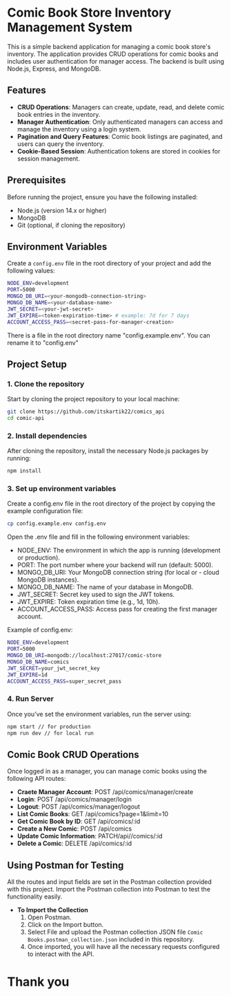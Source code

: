 # Comic Book Store Inventory Management System

This is a simple backend application for managing a comic book store's inventory. The application provides CRUD operations for comic books and includes user authentication for manager access. The backend is built using Node.js, Express, and MongoDB.

## Features

- **CRUD Operations**: Managers can create, update, read, and delete comic book entries in the inventory.
- **Manager Authentication**: Only authenticated managers can access and manage the inventory using a login system.
- **Pagination and Query Features**: Comic book listings are paginated, and users can query the inventory.
- **Cookie-Based Session**: Authentication tokens are stored in cookies for session management.

## Prerequisites

Before running the project, ensure you have the following installed:

- Node.js (version 14.x or higher)
- MongoDB
- Git (optional, if cloning the repository)

## Environment Variables

Create a `config.env` file in the root directory of your project and add the following values:

```bash
NODE_ENV=development
PORT=5000
MONGO_DB_URI=<your-mongodb-connection-string>
MONGO_DB_NAME=<your-database-name>
JWT_SECRET=<your-jwt-secret>
JWT_EXPIRE=<token-expiration-time> # example: 7d for 7 days
ACCOUNT_ACCESS_PASS=<secret-pass-for-manager-creation>
```

There is a file in the root directory name "config.example.env". You can rename it to "config.env"

## Project Setup

### 1. Clone the repository

Start by cloning the project repository to your local machine:

```bash
git clone https://github.com/itskartik22/comics_api
cd comic-api
```
### 2. Install dependencies

After cloning the repository, install the necessary Node.js packages by running:

```bash
npm install
```
### 3. Set up environment variables

Create a config.env file in the root directory of the project by copying the example configuration file:
```bash
cp config.example.env config.env
```
Open the .env file and fill in the following environment variables:

- NODE_ENV: The environment in which the app is running (development or production).
- PORT: The port number where your backend will run (default: 5000).
- MONGO_DB_URI: Your MongoDB connection string (for local or - cloud MongoDB instances).
- MONGO_DB_NAME: The name of your database in MongoDB.
- JWT_SECRET: Secret key used to sign the JWT tokens.
- JWT_EXPIRE: Token expiration time (e.g., 1d, 10h).
- ACCOUNT_ACCESS_PASS: Access pass for creating the first manager account.

Example of config.env:
```bash
NODE_ENV=development
PORT=5000
MONGO_DB_URI=mongodb://localhost:27017/comic-store
MONGO_DB_NAME=comics
JWT_SECRET=your_jwt_secret_key
JWT_EXPIRE=1d
ACCOUNT_ACCESS_PASS=super_secret_pass
```

### 4. Run Server
Once you’ve set the environment variables, run the server using:
```bash
npm start // for production
npm run dev // for local run
```
## Comic Book CRUD Operations
Once logged in as a manager, you can manage comic books using the following API routes:

- **Craete Manager Account**: POST /api/comics/manager/create
- **Login**: POST /api/comics/manager/login
- **Logout**: POST /api/comics/manager/logout
- **List Comic Books**: GET /api/comics?page=1&limit=10
- **Get Comic Book by ID**: GET /api/comics/:id
- **Create a New Comic**: POST /api/comics
- **Update Comic Information**: PATCH/api//comics/:id
- **Delete a Comic**: DELETE /api/comics/:id

## Using Postman for Testing
All the routes and input fields are set in the Postman collection provided with this project. Import the Postman collection into Postman to test the functionality easily.

- **To Import the Collection**
    1. Open Postman.
    2. Click on the Import button.
    3. Select File and upload the Postman collection JSON file `Comic Books.postman_collection.json` included in this repository.
    4. Once imported, you will have all the necessary requests configured to interact with the API.

# Thank you